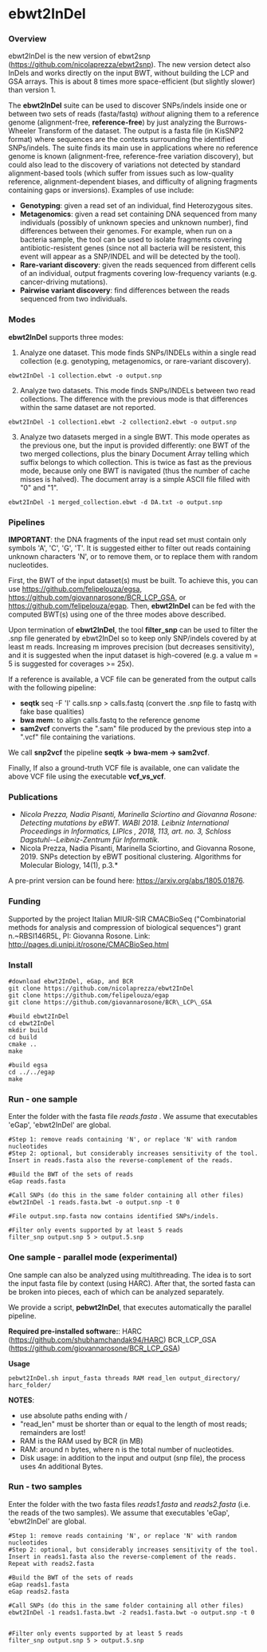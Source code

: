 # ebwt2InDel

### Overview

ebwt2InDel is the new version of ebwt2snp (https://github.com/nicolaprezza/ebwt2snp). The new version detect also InDels and works directly on the input BWT, without building the LCP and GSA arrays. This is about 8 times more space-efficient (but slightly slower) than version 1. 

The **ebwt2InDel** suite can be used to discover SNPs/indels inside one or between two sets of reads (fasta/fastq) *without* aligning them to  a reference genome (alignment-free, **reference-free**) by just analyzing the Burrows-Wheeler Transform of the dataset. The output is a fasta file (in KisSNP2 format) where sequences are the contexts surrounding the identified SNPs/indels. The suite finds its main use in applications where no reference genome is known (alignment-free, reference-free variation discovery), but could also lead to the discovery of variations not detected by standard alignment-based tools (which suffer from issues such as low-quality reference, alignment-dependent biases, and difficulty of aligning fragments containing gaps or inversions). Examples of use include:

- **Genotyping**: given a read set of an individual, find Heterozygous sites.
- **Metagenomics**: given a read set containing DNA sequenced from many individuals (possibly of unknown species and unknown number), find differences between their genomes. For example, when run on a bacteria sample, the tool can be used to isolate fragments covering antibiotic-resistent genes (since not all bacteria will be resistent, this event will appear as a SNP/INDEL and will be detected by the tool).
- **Rare-variant discovery**: given the reads sequenced from different cells of an individual, output fragments covering low-frequency variants (e.g. cancer-driving mutations).
- **Pairwise variant discovery**: find differences between the reads sequenced from two individuals. 

### Modes

**ebwt2InDel** supports three modes:

1. Analyze one dataset. This mode finds SNPs/INDELs within a single read collection (e.g. genotyping, metagenomics, or rare-variant discovery). 
~~~~
ebwt2InDel -1 collection.ebwt -o output.snp
~~~~
 
2. Analyze two datasets. This mode finds SNPs/INDELs between two read collections. The difference with the previous mode is that differences within the same dataset are not reported. 
~~~~
ebwt2InDel -1 collection1.ebwt -2 collection2.ebwt -o output.snp
~~~~

3. Analyze two datasets merged in a single BWT. This mode operates as the previous one, but the input is provided differently: one BWT of the two merged collections, plus the binary Document Array telling which suffix belongs to which collection. This is twice as fast as the previous mode, because only one BWT is navigated (thus the number of cache misses is halved). The document array is a simple ASCII file filled with "0" and "1".
~~~~
ebwt2InDel -1 merged_collection.ebwt -d DA.txt -o output.snp
~~~~


### Pipelines

**IMPORTANT**: the DNA fragments of the input read set must contain only symbols 'A', 'C', 'G', 'T'. It is suggested either to filter out reads containing unknown characters 'N', or to remove them, or to replace them with random nucleotides.

First, the BWT of the input dataset(s) must be built. To achieve this, you can use https://github.com/felipelouza/egsa, https://github.com/giovannarosone/BCR_LCP_GSA, or https://github.com/felipelouza/egap. Then, **ebwt2InDel** can be fed with the computed BWT(s) using one of the three modes above described. 

Upon termination of **ebwt2InDel**,  the tool **filter_snp** can be used to filter the .snp file generated by ebwt2InDel so to keep only SNP/indels covered by at least m reads. Increasing m improves precision (but decreases sensitivity), and it is suggested when the input dataset is high-covered (e.g. a value m = 5 is suggested for coverages >= 25x).

If a reference is available, a VCF file can be generated from the output calls with the following pipeline:

- **seqtk** seq -F 'I' calls.snp > calls.fastq (convert the .snp file to fastq with fake base qualities)
- **bwa mem**: to align calls.fastq to the reference genome
- **sam2vcf** converts the ".sam" file produced by the previous step into a ".vcf" file containing the variations. 

We call **snp2vcf** the pipeline **seqtk -> bwa-mem -> sam2vcf**. 


Finally, If also a ground-truth VCF file is available, one can validate the above VCF file using the executable **vcf_vs_vcf**. 

### Publications

- *Nicola Prezza, Nadia Pisanti, Marinella Sciortino and Giovanna Rosone: Detecting mutations by eBWT. WABI 2018. Leibniz International Proceedings in Informatics, LIPIcs , 2018, 113, art. no. 3, Schloss Dagstuhl--Leibniz-Zentrum für Informatik.*
- Nicola Prezza, Nadia Pisanti, Marinella Sciortino, and Giovanna Rosone, 2019. SNPs detection by eBWT positional clustering. Algorithms for Molecular Biology, 14(1), p.3.*

A pre-print version can be found here: https://arxiv.org/abs/1805.01876. 

### Funding

Supported by the project Italian MIUR-SIR CMACBioSeq ("Combinatorial methods for analysis and compression of biological sequences") grant n.~RBSI146R5L, PI: Giovanna Rosone. Link: http://pages.di.unipi.it/rosone/CMACBioSeq.html

### Install

~~~~
#download ebwt2InDel, eGap, and BCR
git clone https://github.com/nicolaprezza/ebwt2InDel
git clone https://github.com/felipelouza/egap
git clone https://github.com/giovannarosone/BCR\_LCP\_GSA

#build ebwt2InDel
cd ebwt2InDel
mkdir build
cd build
cmake ..
make

#build egsa
cd ../../egap
make
~~~~

### Run - one sample

Enter the folder with the fasta file _reads.fasta_ . We assume that executables 'eGap', 'ebwt2InDel' are global. 

~~~~
#Step 1: remove reads containing 'N', or replace 'N' with random nucleotides
#Step 2: optional, but considerably increases sensitivity of the tool. Insert in reads.fasta also the reverse-complement of the reads.

#Build the BWT of the sets of reads
eGap reads.fasta

#Call SNPs (do this in the same folder containing all other files)
ebwt2InDel -1 reads.fasta.bwt -o output.snp -t 0

#File output.snp.fasta now contains identified SNPs/indels.

#Filter only events supported by at least 5 reads
filter_snp output.snp 5 > output.5.snp

~~~~

### One sample - parallel mode (experimental)

One sample can also be analyzed using multithreading. The idea is to sort the input fasta file by context (using HARC). After that, the sorted fasta can be broken into pieces, each of which can be analyzed separately.

We provide a script, **pebwt2InDel**, that executes automatically the parallel pipeline. 

**Required pre-installed software:**: 
HARC (https://github.com/shubhamchandak94/HARC)
BCR_LCP_GSA (https://github.com/giovannarosone/BCR_LCP_GSA)

**Usage**
~~~~
pebwt2InDel.sh input_fasta threads RAM read_len output_directory/ harc_folder/ 
~~~~

**NOTES**: 
- use absolute paths ending with /
- "read_len" must be shorter than or equal to the length of most reads; remainders are lost!
- RAM is the RAM used by BCR (in MB)
- RAM: around n bytes, where n is the total number of nucleotides.
- Disk usage: in addition to the input and output (snp file), the process uses 4n additional Bytes.


### Run - two samples

Enter the folder with the two fasta files _reads1.fasta_  and _reads2.fasta_ (i.e. the reads of the two samples). We assume that executables 'eGap', 'ebwt2InDel' are global. 

~~~~
#Step 1: remove reads containing 'N', or replace 'N' with random nucleotides
#Step 2: optional, but considerably increases sensitivity of the tool. Insert in reads1.fasta also the reverse-complement of the reads. Repeat with reads2.fasta

#Build the BWT of the sets of reads
eGap reads1.fasta
eGap reads2.fasta

#Call SNPs (do this in the same folder containing all other files)
ebwt2InDel -1 reads1.fasta.bwt -2 reads1.fasta.bwt -o output.snp -t 0


#Filter only events supported by at least 5 reads
filter_snp output.snp 5 > output.5.snp

~~~~
